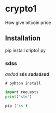 # crypto1
How give bitcoin price
## Installation
pip install cripto1.py
### sdss
*asdad*
**sds**
***sadsdsad***
```
# pyhton install 
```
```python
import requests
print('ste')
``` 
```bash
pip ('ss')
```

